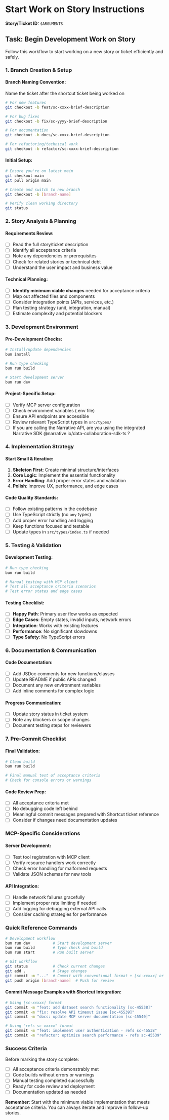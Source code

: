 # Start Work on Story Instructions

**Story/Ticket ID:** `$ARGUMENTS`

## Task: Begin Development Work on Story

Follow this workflow to start working on a new story or ticket efficiently and safely.

### 1. Branch Creation & Setup

#### Branch Naming Convention:

Name the ticket after the shortcut ticket being worked on 

```bash
# For new features
git checkout -b feat/sc-xxxx-brief-description

# For bug fixes  
git checkout -b fix/sc-yyyy-brief-description

# For documentation
git checkout -b docs/sc-xxxx-brief-description

# For refactoring/technical work
git checkout -b refactor/sc-xxxx-brief-description
```

#### Initial Setup:
```bash
# Ensure you're on latest main
git checkout main
git pull origin main

# Create and switch to new branch
git checkout -b [branch-name]

# Verify clean working directory
git status
```

### 2. Story Analysis & Planning

#### Requirements Review:
- [ ] Read the full story/ticket description
- [ ] Identify all acceptance criteria
- [ ] Note any dependencies or prerequisites
- [ ] Check for related stories or technical debt
- [ ] Understand the user impact and business value

#### Technical Planning:
- [ ] **Identify minimum viable changes** needed for acceptance criteria
- [ ] Map out affected files and components
- [ ] Consider integration points (APIs, services, etc.)
- [ ] Plan testing strategy (unit, integration, manual)
- [ ] Estimate complexity and potential blockers

### 3. Development Environment

#### Pre-Development Checks:
```bash
# Install/update dependencies
bun install

# Run type checking
bun run build

# Start development server
bun run dev
```

#### Project-Specific Setup:
- [ ] Verify MCP server configuration
- [ ] Check environment variables (.env file)
- [ ] Ensure API endpoints are accessible
- [ ] Review relevant TypeScript types in `src/types/`
- [ ] If you are calling the Narrative API, are you using the integrated Narrative SDK @narrative.io/data-collaboration-sdk-ts ?

### 4. Implementation Strategy

#### Start Small & Iterative:
1. **Skeleton First**: Create minimal structure/interfaces
2. **Core Logic**: Implement the essential functionality
3. **Error Handling**: Add proper error states and validation
4. **Polish**: Improve UX, performance, and edge cases

#### Code Quality Standards:
- [ ] Follow existing patterns in the codebase
- [ ] Use TypeScript strictly (no `any` types)
- [ ] Add proper error handling and logging
- [ ] Keep functions focused and testable
- [ ] Update types in `src/types/index.ts` if needed

### 5. Testing & Validation

#### Development Testing:
```bash
# Run type checking
bun run build

# Manual testing with MCP client
# Test all acceptance criteria scenarios
# Test error states and edge cases
```

#### Testing Checklist:
- [ ] **Happy Path**: Primary user flow works as expected
- [ ] **Edge Cases**: Empty states, invalid inputs, network errors
- [ ] **Integration**: Works with existing features
- [ ] **Performance**: No significant slowdowns
- [ ] **Type Safety**: No TypeScript errors

### 6. Documentation & Communication

#### Code Documentation:
- [ ] Add JSDoc comments for new functions/classes
- [ ] Update README if public APIs changed
- [ ] Document any new environment variables
- [ ] Add inline comments for complex logic

#### Progress Communication:
- [ ] Update story status in ticket system
- [ ] Note any blockers or scope changes
- [ ] Document testing steps for reviewers

### 7. Pre-Commit Checklist

#### Final Validation:
```bash
# Clean build
bun run build

# Final manual test of acceptance criteria
# Check for console errors or warnings
```

#### Code Review Prep:
- [ ] All acceptance criteria met
- [ ] No debugging code left behind
- [ ] Meaningful commit messages prepared with Shortcut ticket reference
- [ ] Consider if changes need documentation updates

### MCP-Specific Considerations

#### Server Development:
- [ ] Test tool registration with MCP client
- [ ] Verify resource handlers work correctly
- [ ] Check error handling for malformed requests
- [ ] Validate JSON schemas for new tools

#### API Integration:
- [ ] Handle network failures gracefully
- [ ] Implement proper rate limiting if needed
- [ ] Add logging for debugging external API calls
- [ ] Consider caching strategies for performance

### Quick Reference Commands

```bash
# Development workflow
bun run dev          # Start development server
bun run build        # Type check and build
bun run start        # Run built server

# Git workflow
git status           # Check current changes
git add .            # Stage changes
git commit -m "..."  # Commit with conventional format + [sc-xxxxx] or "refs sc-xxxxx"
git push origin [branch-name]  # Push for review
```

#### Commit Message Examples with Shortcut Integration:
```bash
# Using [sc-xxxxx] format
git commit -m "feat: add dataset search functionality [sc-45538]"
git commit -m "fix: resolve API timeout issue [sc-45539]"
git commit -m "docs: update MCP server documentation [sc-45540]"

# Using "refs sc-xxxxx" format  
git commit -m "feat: implement user authentication - refs sc-45538"
git commit -m "refactor: optimize search performance - refs sc-45539"
```

### Success Criteria

Before marking the story complete:
- [ ] All acceptance criteria demonstrably met
- [ ] Code builds without errors or warnings
- [ ] Manual testing completed successfully
- [ ] Ready for code review and deployment
- [ ] Documentation updated as needed

**Remember**: Start with the minimum viable implementation that meets acceptance criteria. You can always iterate and improve in follow-up stories.
